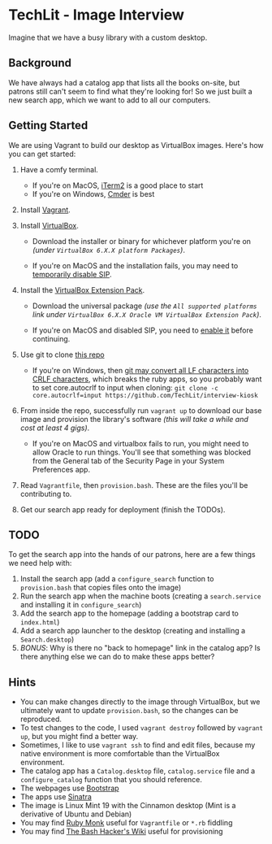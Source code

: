 TechLit - Image Interview
===

Imagine that we have a busy library with a custom desktop.

Background
---
We have always had a catalog app that lists all the books on-site, but patrons still can't seem to find what they're looking for! So we just built a new search app, which we want to add to all our computers.

Getting Started
---
We are using Vagrant to build our desktop as VirtualBox images. Here's how you can get started:

  1) Have a comfy terminal.

     - If you're on MacOS, [iTerm2](https://iterm2.com/) is a good place to start
     - If you're on Windows, [Cmder](https://cmder.net/) is best

  2) Install [Vagrant](https://www.vagrantup.com/downloads).
  3) Install [VirtualBox](https://www.virtualbox.org/wiki/Downloads).
   
     - Download the installer or binary for whichever platform you're on *(under `VirtualBox 6.X.X platform Packages`)*.
     
     - If you're on MacOS and the installation fails, you may need to [temporarily disable SIP](https://developer.apple.com/documentation/security/disabling_and_enabling_system_integrity_protection).

  4) Install the [VirtualBox Extension Pack](https://www.virtualbox.org/wiki/Downloads).

     - Download the universal package *(use the `All supported platforms` link under `VirtualBox 6.X.X Oracle VM VirtualBox Extension Pack`)*.

     - If you're on MacOS and disabled SIP, you need to [enable it](https://developer.apple.com/documentation/security/disabling_and_enabling_system_integrity_protection) before continuing.

  5) Use git to clone [this repo](./)

     - If you're on Windows, then [git may convert all LF characters into CRLF characters](https://stackoverflow.com/a/20653073), which breaks the ruby apps, so you probably want to set core.autocrlf to input when cloning: `git clone -c core.autocrlf=input https://github.com/TechLit/interview-kiosk` 

  5) From inside the repo, successfully run `vagrant up` to download our base image and provision the library's software *(this will take a while and cost at least 4 gigs)*.

     - If you're on MacOS and virtualbox fails to run, you might need to allow Oracle to run things. You'll see that something was blocked from the General tab of the Security Page in your System Preferences app.

  6) Read `Vagrantfile`, then `provision.bash`. These are the files you'll be contributing to.
  7) Get our search app ready for deployment (finish the TODOs).

TODO
---
To get the search app into the hands of our patrons, here are a few things we need help with:
  1) Install the search app (add a `configure_search` function to `provision.bash` that copies files onto the image)
  2) Run the search app when the machine boots (creating a `search.service` and installing it in `configure_search`)
  3) Add the search app to the homepage (adding a bootstrap card to `index.html`)
  4) Add a search app launcher to the desktop (creating and installing a `Search.desktop`)
  5) *_BONUS_*: Why is there no "back to homepage" link in the catalog app? Is there anything else we can do to make these apps better?

Hints
---
- You can make changes directly to the image through VirtualBox, but we ultimately want to update `provision.bash`, so the changes can be reproduced.
- To test changes to the code, I used `vagrant destroy` followed by `vagrant up`, but you might find a better way.
- Sometimes, I like to use `vagrant ssh` to find and edit files, because my native environment is more comfortable than the VirtualBox environment.
- The catalog app has a `Catalog.desktop` file, `catalog.service` file and a `configure_catalog` function that you should reference.
- The webpages use [Bootstrap](https://getbootstrap.com/docs/5.0/getting-started/introduction/)
- The apps use [Sinatra](http://sinatrarb.com/intro.html)
- The image is Linux Mint 19 with the Cinnamon desktop (Mint is a derivative of Ubuntu and Debian)
- You may find [Ruby Monk](https://rubymonk.com/) useful for `Vagrantfile` or `*.rb` fiddling
- You may find [The Bash Hacker's Wiki](https://wiki.bash-hackers.org/) useful for provisioning
